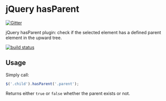 jQuery hasParent
================

[![Gitter](https://badges.gitter.im/Join%20Chat.svg)](https://gitter.im/valeriansaliou/jquery.hasparent?utm_source=badge&utm_medium=badge&utm_campaign=pr-badge&utm_content=badge)

jQuery hasParent plugin: check if the selected element has a defined parent element in the upward tree.

[![build status](https://ci.hakuma.holdings/projects/61/status.png?ref=master)](https://ci.hakuma.holdings/projects/61?ref=master)


## Usage

Simply call:

```javascript
$('.child').hasParent('.parent');
```

Returns either `true` or `false` whether the parent exists or not.